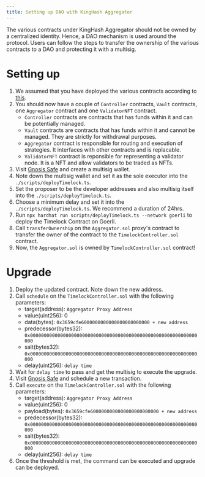 ```yaml
---
title: Setting up DAO with KingHash Aggregator
---
```


The various contracts under KingHash Aggregator should not be owned by a centralized identity. Hence, a DAO mechanism is used around the protocol. Users can follow the steps to transfer the ownership of the various contracts to a DAO and protecting it with a multisig.

# Setting up
1. We assumed that you have deployed the various contracts according to [this](../README.md).
2. You should now have a couple of `Controller` contracts, `Vault` contracts, one `Aggregator` contract and one `ValidatorNFT` contract. 
    * `Controller` contracts are contracts that has funds within it and can be potentially managed.
    * `Vault` contracts are contracts that has funds within it and cannot be managed. They are strictly for withdrawal purposes.
    * `Aggregator` contract is responsible for routing and execution of strategies. It interfaces with other contracts and is replacable.
    * `ValidatorNFT` contract is reponsible for representing a validator node. It is a NFT and allow validators to be traded as NFTs.
3. Visit [Gnosis Safe](https://gnosis-safe.io/app) and create a multisig wallet.
4. Note down the multisig wallet and set it as the sole executor into the `./scripts/deployTimelock.ts`.
5. Set the proposer to be the developer addresses and also multisig itself into the `./scripts/deployTimelock.ts`.
6. Choose a minimum delay and set it into the `./scripts/deployTimelock.ts`. We recommend a duration of 24hrs.
7. Run `npx hardhat run scripts/deployTimelock.ts --network goerli` to deploy the Timelock Contract on Goerli.
8. Call `transferOwnership` on the `Aggregator.sol` proxy's contract to transfer the owner of the contract to the `TimelockController.sol` contract.
9. Now, the `Aggregator.sol` is owned by `TimelockController.sol` contract!

# Upgrade
1. Deploy the updated contract. Note down the new address.
2. Call `schedule` on the `TimelockController.sol` with the following parameters:
    * target(address): `Aggregator Proxy Address`
    * value(uint256): 0
    * data(bytes): `0x3659cfe6000000000000000000000000 + new address`
    * predecessor(bytes32): `0x0000000000000000000000000000000000000000000000000000000000000000`
    * salt(bytes32): `0x0000000000000000000000000000000000000000000000000000000000000000`
    * delay(uint256): `delay time`
3. Wait for `delay time` to pass and get the multisig to execute the upgrade.
4. Visit [Gnosis Safe](https://gnosis-safe.io/app) and schedule a new transaction.
5. Call `execute` on the `TimelockController.sol` with the following parameters:
    * target(address): `Aggregator Proxy Address`
    * value(uint256): 0
    * payload(bytes): `0x3659cfe6000000000000000000000000 + new address`
    * predecessor(bytes32): `0x0000000000000000000000000000000000000000000000000000000000000000`
    * salt(bytes32): `0x0000000000000000000000000000000000000000000000000000000000000000`
    * delay(uint256): `delay time`
6. Once the threshold is met, the command can be executed and upgrade can be deployed.